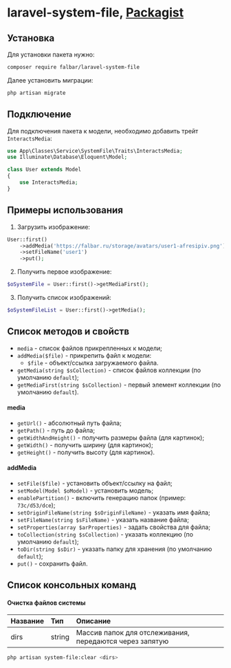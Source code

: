 # laravel-system-file, [Packagist](https://packagist.org/packages/falbar/laravel-system-file)

## Установка

Для установки пакета нужно:

```bash
composer require falbar/laravel-system-file
```

Далее установить миграции:

```bash
php artisan migrate
```

## Подключение

Для подключения пакета к модели, необходимо добавить трейт `InteractsMedia`:

```php
use App\Classes\Service\SystemFile\Traits\InteractsMedia;
use Illuminate\Database\Eloquent\Model;

class User extends Model
{
    use InteractsMedia;
}
```

## Примеры использования

1. Загрузить изображение:

```php
User::first()
    ->addMedia('https://falbar.ru/storage/avatars/user1-afresipiv.png')
    ->setFileName('user1')
    ->put();
```

2. Получить первое изображение:

```php
$oSystemFile = User::first()->getMediaFirst();
```

3. Получить список изображений:

```php
$oSystemFileList = User::first()->getMedia();
```

## Список методов и свойств

* `media` - список файлов прикрепленных к модели;
* `addMedia($file)` - прикрепить файл к модели:
    * `$file` - объект/ссылка загружаемого файла.
* `getMedia(string $sCollection)` - список файлов коллекции (по умолчанию `default`);
* `getMediaFirst(string $sCollection)` - первый элемент коллекции (по умолчанию `default`).

#### media

* `getUrl()` - абсолютный путь файла;
* `getPath()` - путь до файла;
* `getWidthAndHeight()` - получить размеры файла (для картинок);
* `getWidth()` - получить ширину (для картинок);
* `getHeight()` - получить высоту (для картинок).

#### addMedia

* `setFile($file)` - установить объект/ссылку на файл;
* `setModel(Model $oModel)` - установить модель;
* `enablePartition()` - включить генерацию папок (пример: `73c/d53/dce`);
* `setOriginFileName(string $sOriginFileName)` - указать имя файла;
* `setFileName(string $sFileName)` - указать название файла;
* `setProperties(array $arProperties)` - задать свойства для файла;
* `toCollection(string $sCollection)` - указать коллекцию (по умолчанию `default`);
* `toDir(string $sDir)` - указать папку для хранения (по умолчанию `default`);
* `put()` - сохранить файл.

## Список консольных команд

#### Очистка файлов системы

 Название | Тип | Описание
:-------|:-------|:-------
dirs | string | Массив папок для отслеживания, передаются через запятую

```bash
php artisan system-file:clear <dirs>
```
